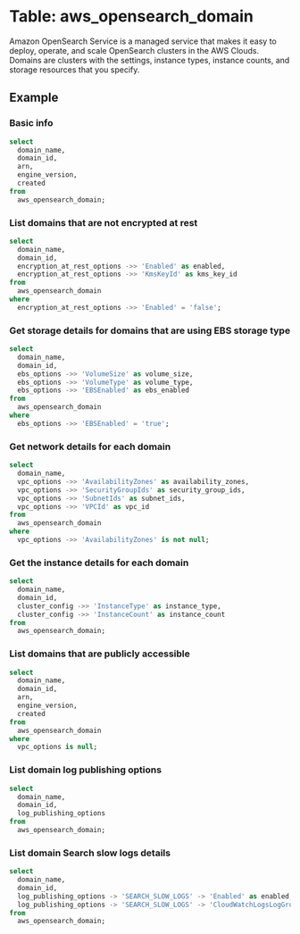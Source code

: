# Table: aws_opensearch_domain

Amazon OpenSearch Service is a managed service that makes it easy to deploy, operate, and scale OpenSearch clusters in the AWS Clouds. Domains are clusters with the settings, instance types, instance counts, and storage resources that you specify.

## Example

### Basic info

```sql
select
  domain_name,
  domain_id,
  arn,
  engine_version,
  created
from
  aws_opensearch_domain;
```

### List domains that are not encrypted at rest

```sql
select
  domain_name,
  domain_id,
  encryption_at_rest_options ->> 'Enabled' as enabled,
  encryption_at_rest_options ->> 'KmsKeyId' as kms_key_id
from
  aws_opensearch_domain
where
  encryption_at_rest_options ->> 'Enabled' = 'false';
```

### Get storage details for domains that are using EBS storage type

```sql
select
  domain_name,
  domain_id,
  ebs_options ->> 'VolumeSize' as volume_size,
  ebs_options ->> 'VolumeType' as volume_type,
  ebs_options ->> 'EBSEnabled' as ebs_enabled
from
  aws_opensearch_domain
where
  ebs_options ->> 'EBSEnabled' = 'true';
```

### Get network details for each domain

```sql
select
  domain_name,
  vpc_options ->> 'AvailabilityZones' as availability_zones,
  vpc_options ->> 'SecurityGroupIds' as security_group_ids,
  vpc_options ->> 'SubnetIds' as subnet_ids,
  vpc_options ->> 'VPCId' as vpc_id
from
  aws_opensearch_domain
where
  vpc_options ->> 'AvailabilityZones' is not null;
```

### Get the instance details for each domain

```sql
select
  domain_name,
  domain_id,
  cluster_config ->> 'InstanceType' as instance_type,
  cluster_config ->> 'InstanceCount' as instance_count
from
  aws_opensearch_domain;
```

### List domains that are publicly accessible

```sql
select
  domain_name,
  domain_id,
  arn,
  engine_version,
  created
from
  aws_opensearch_domain
where
  vpc_options is null;
```

### List domain log publishing options

```sql
select
  domain_name,
  domain_id,
  log_publishing_options
from
  aws_opensearch_domain;
```

### List domain Search slow logs details

```sql
select
  domain_name,
  domain_id,
  log_publishing_options -> 'SEARCH_SLOW_LOGS' -> 'Enabled' as enabled,
  log_publishing_options -> 'SEARCH_SLOW_LOGS' -> 'CloudWatchLogsLogGroupArn' as cloud_watch_logs_log_group_arn
from
  aws_opensearch_domain;
```
